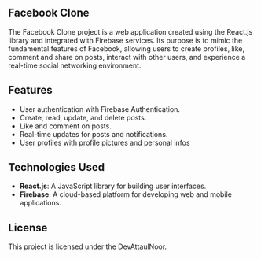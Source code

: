 ## Facebook Clone
The Facebook Clone project is a web application created using the React.js library and integrated with Firebase services. 
Its purpose is to mimic the fundamental features of Facebook, allowing users to create profiles, like, comment and share on posts, interact with other users, and experience a real-time social networking environment.

## Features
- User authentication with Firebase Authentication.
- Create, read, update, and delete posts.
- Like and comment on posts.
- Real-time updates for posts and notifications.
- User profiles with profile pictures and personal infos

## Technologies Used
- **React.js**: A JavaScript library for building user interfaces.
- **Firebase**: A cloud-based platform for developing web and mobile applications.

## License
This project is licensed under the DevAttaulNoor.
